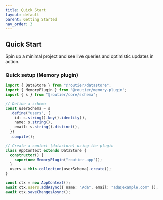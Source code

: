 ```yaml
---
title: Quick Start
layout: default
parent: Getting Started
nav_order: 3
---
```


## Quick Start

Spin up a minimal project and see live queries and optimistic updates in action.

### Quick setup (Memory plugin)

```ts
import { DataStore } from "@routier/datastore";
import { MemoryPlugin } from "@routier/memory-plugin";
import { s } from "@routier/core/schema";

// Define a schema
const userSchema = s
  .define("users", {
    id: s.string().key().identity(),
    name: s.string(),
    email: s.string().distinct(),
  })
  .compile();

// Create a context (datastore) using the plugin
class AppContext extends DataStore {
  constructor() {
    super(new MemoryPlugin("routier-app"));
  }
  users = this.collection(userSchema).create();
}

const ctx = new AppContext();
await ctx.users.addAsync({ name: "Ada", email: "ada@example.com" });
await ctx.saveChangesAsync();
```
